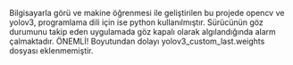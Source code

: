 Bilgisayarla görü ve makine öğrenmesi ile geliştirilen bu projede opencv ve yolov3, programlama dili için ise python kullanılmıştır. Sürücünün göz durumunu takip eden uygulamada göz kapalı olarak algılandığında alarm çalmaktadır. ÖNEMLİ! Boyutundan dolayı yolov3_custom_last.weights dosyası eklenmemiştir.

